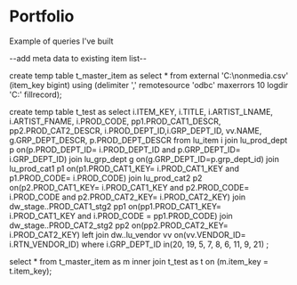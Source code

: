# Portfolio
Example of queries I've built

--add meta data to existing item list--

create temp table t_master_item as
select *
from external 'C:\\nonmedia.csv' (item_key bigint)
using (delimiter ','
remotesource 'odbc'
maxerrors 10
logdir 'C:\'
fillrecord);

create temp table t_test as
select i.ITEM_KEY, i.TITLE, i.ARTIST_LNAME, i.ARTIST_FNAME, i.PROD_CODE, pp1.PROD_CAT1_DESCR, 
pp2.PROD_CAT2_DESCR, i.PROD_DEPT_ID,i.GRP_DEPT_ID, vv.NAME, g.GRP_DEPT_DESCR, p.PROD_DEPT_DESCR
from lu_item i
join lu_prod_dept p on(p.PROD_DEPT_ID= i.PROD_DEPT_ID 
						and p.GRP_DEPT_ID= i.GRP_DEPT_ID)
join lu_grp_dept g on(g.GRP_DEPT_ID=p.grp_dept_id)
join lu_prod_cat1 p1 on(p1.PROD_CAT1_KEY= i.PROD_CAT1_KEY 
						and p1.PROD_CODE= i.PROD_CODE)
join lu_prod_cat2 p2 on(p2.PROD_CAT1_KEY= i.PROD_CAT1_KEY 
						and p2.PROD_CODE= i.PROD_CODE 
						and p2.PROD_CAT2_KEY= i.PROD_CAT2_KEY)
join dw_stage..PROD_CAT1_stg2 pp1 on(pp1.PROD_CAT1_KEY= i.PROD_CAT1_KEY 
						and i.PROD_CODE = pp1.PROD_CODE)
join dw_stage..PROD_CAT2_stg2 pp2 on(pp2.PROD_CAT2_KEY= i.PROD_CAT2_KEY)
left join dw..lu_vendor vv on(vv.VENDOR_ID= i.RTN_VENDOR_ID)
where i.GRP_DEPT_ID in(20, 19, 5, 7, 8, 6, 11, 9, 21)
;

select *
from t_master_item as m
inner join t_test as t on (m.item_key = t.item_key);
